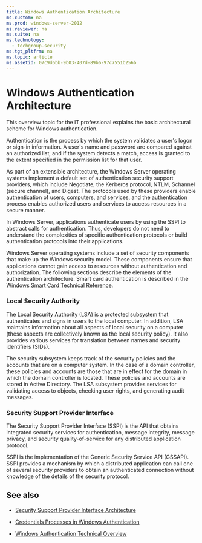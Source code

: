 ```yaml
---
title: Windows Authentication Architecture
ms.custom: na
ms.prod: windows-server-2012
ms.reviewer: na
ms.suite: na
ms.technology: 
  - techgroup-security
ms.tgt_pltfrm: na
ms.topic: article
ms.assetid: 07c9d6bb-9b03-407d-89b6-97c7551b256b
---
```

# Windows Authentication Architecture
This overview topic for the IT professional explains the basic architectural scheme for Windows authentication.  
  
Authentication is the process by which the system validates a user's logon or sign\-in information. A user's name and password are compared against an authorized list, and if the system detects a match, access is granted to the extent specified in the permission list for that user.  
  
As part of an extensible architecture, the Windows Server operating systems implement a default set of authentication security support providers, which include Negotiate, the Kerberos protocol, NTLM, Schannel \(secure channel\), and Digest. The protocols used by these providers enable authentication of users, computers, and services, and the authentication process enables authorized users and services to access resources in a secure manner.  
  
In Windows Server, applications authenticate users by using the SSPI to abstract calls for authentication. Thus, developers do not need to understand the complexities of specific authentication protocols or build authentication protocols into their applications.  
  
Windows Server operating systems include a set of security components that make up the Windows security model. These components ensure that applications cannot gain access to resources without authentication and authorization. The following sections describe the elements of the authentication architecture. Smart card authentication is described in the [Windows Smart Card Technical Reference](assetId:///d2761e8c-5980-4077-a341-ab3cb5dec955).  
  
### Local Security Authority  
The Local Security Authority \(LSA\) is a protected subsystem that authenticates and signs in users to the local computer. In addition, LSA maintains information about all aspects of local security on a computer \(these aspects are collectively known as the local security policy\). It also provides various services for translation between names and security identifiers \(SIDs\).  
  
The security subsystem keeps track of the security policies and the accounts that are on a computer system. In the case of a domain controller, these policies and accounts are those that are in effect for the domain in which the domain controller is located. These policies and accounts are stored in Active Directory. The LSA subsystem provides services for validating access to objects, checking user rights, and generating audit messages.  
  
### Security Support Provider Interface  
The Security Support Provider Interface \(SSPI\) is the API that obtains integrated security services for authentication, message integrity, message privacy, and security quality\-of\-service for any distributed application protocol.  
  
SSPI is the implementation of the Generic Security Service API \(GSSAPI\). SSPI provides a mechanism by which a distributed application can call one of several security providers to obtain an authenticated connection without knowledge of the details of the security protocol.  
  
## See also  
  
-   [Security Support Provider Interface Architecture](../Topic/Security-Support-Provider-Interface-Architecture.md)  
  
-   [Credentials Processes in Windows Authentication](../Topic/Credentials-Processes-in-Windows-Authentication.md)  
  
-   [Windows Authentication Technical Overview](https://technet.microsoft.com/library/dn169029.aspx)  
  
